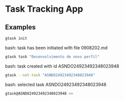 # Task Tracking App

## Examples

``` bash
gtask init
```

bash: task has been initiated with file 0908202.md

``` bash
gtask task "Desenvolvimento de novo perfil"
```

bash: task created with id ASNDO24923492348023948

``` bash
gtask --set-task "ASNDO24923492348023948"
```

bash: selected task ASNDO24923492348023948

``` bash
gtask@ASNDO24923492348023948 >>
```